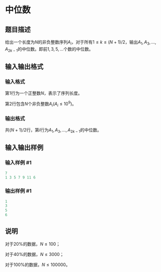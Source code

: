 # 中位数

## 题目描述

给出一个长度为$N$的非负整数序列$A_i$，对于所有$1 ≤ k ≤ (N + 1) / 2$，输出$A_1, A_3, …, A_{2k - 1}$的中位数。即前$1,3,5,…$个数的中位数。

## 输入输出格式

### 输入格式

第$1$行为一个正整数$N$，表示了序列长度。

第$2$行包含$N$个非负整数$A_i (A_i ≤ 10^9)$。

### 输出格式

共$(N + 1) / 2$行，第$i$行为$A_1, A_3, …, A_{2k - 1}$的中位数。

## 输入输出样例

### 输入样例 #1

```cpp
7
1 3 5 7 9 11 6
```


### 输出样例 #1

```cpp
1
3
5
6
```


## 说明

对于$20\%$的数据，$N ≤ 100$；

对于$40\%$的数据，$N ≤ 3000$；

对于$100\%$的数据，$N ≤ 100000$。

